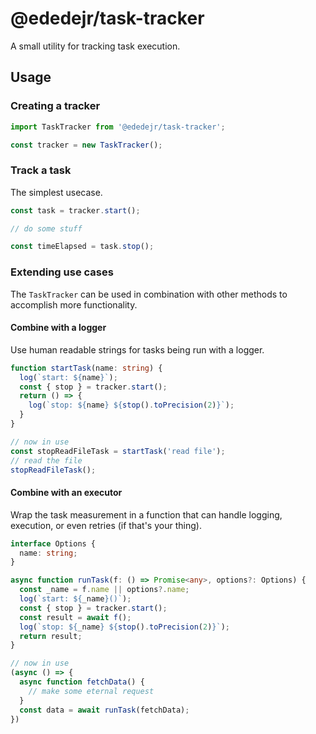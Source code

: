 # @ededejr/task-tracker
A small utility for tracking task execution.

## Usage

### Creating a tracker
```ts
import TaskTracker from '@ededejr/task-tracker';

const tracker = new TaskTracker();
```

### Track a task
The simplest usecase.

```ts
const task = tracker.start();

// do some stuff

const timeElapsed = task.stop();
```

### Extending use cases
The `TaskTracker` can be used in combination with other methods to accomplish more functionality.

#### Combine with a logger

Use human readable strings for tasks being run with a logger.

```ts
function startTask(name: string) {
  log(`start: ${name}`);
  const { stop } = tracker.start();
  return () => {
    log(`stop: ${name} ${stop().toPrecision(2)}`);
  }
}

// now in use
const stopReadFileTask = startTask('read file');
// read the file
stopReadFileTask();
```

#### Combine with an executor

Wrap the task measurement in a function that can handle logging, execution, or even retries (if that's your thing).

```ts
interface Options {
  name: string;
}

async function runTask(f: () => Promise<any>, options?: Options) {
  const _name = f.name || options?.name;
  log(`start: ${_name}()`);
  const { stop } = tracker.start();
  const result = await f();
  log(`stop: ${_name} ${stop().toPrecision(2)}`);
  return result;
}

// now in use
(async () => {
  async function fetchData() {
    // make some eternal request
  }
  const data = await runTask(fetchData);
})
```

